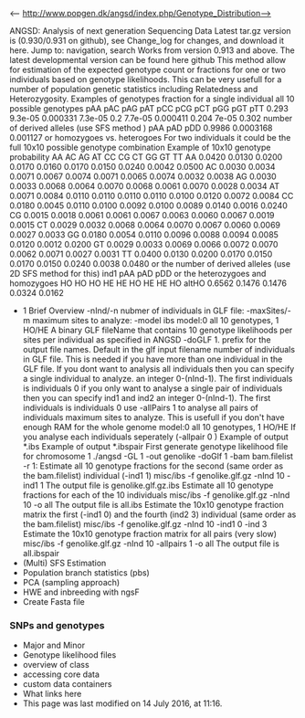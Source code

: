 <-- http://www.popgen.dk/angsd/index.php/Genotype_Distribution-->

ANGSD: Analysis of next generation Sequencing Data
Latest tar.gz version is (0.930/0.931 on github), see Change_log for changes, and download it  here.
Jump to: navigation, search
Works from version 0.913 and above. The latest developmental version can be found here github
This method allow for estimation of the expected genotype count or fractions for one or two individuals based on genotype likelihoods. This can be very usefull for a number of population genetic statistics including Relatedness and Heterozygosity.
Examples of genotypes fraction for a single individual
all 10 possible genotypes
pAA  pAC  pAG  pAT  pCC  pCG  pCT  pGG  pGT  pTT
0.293  9.3e-05  0.000331  7.3e-05  0.2  7.7e-05  0.000411  0.204  7e-05  0.302
number of derived alleles (use  SFS method )
pAA  pAD  pDD
0.9986  0.0003168  0.001127
or homozygoes vs. heterogoes
For two individuals it could be the full 10x10 possible genotype combination
Example of 10x10 genotype probability
AA     AC     AG     AT     CC     CG     CT     GG     GT     TT
AA 0.0420 0.0130 0.0200 0.0170 0.0160 0.0170 0.0150 0.0240 0.0042 0.0500
AC 0.0030 0.0034 0.0071 0.0067 0.0074 0.0071 0.0065 0.0074 0.0032 0.0038
AG 0.0030 0.0033 0.0068 0.0064 0.0070 0.0068 0.0061 0.0070 0.0028 0.0034
AT 0.0071 0.0084 0.0110 0.0110 0.0110 0.0110 0.0100 0.0120 0.0072 0.0084
CC 0.0180 0.0045 0.0110 0.0100 0.0092 0.0100 0.0089 0.0140 0.0016 0.0240
CG 0.0015 0.0018 0.0061 0.0061 0.0067 0.0063 0.0060 0.0067 0.0019 0.0015
CT 0.0029 0.0032 0.0068 0.0064 0.0070 0.0067 0.0060 0.0069 0.0027 0.0033
GG 0.0180 0.0054 0.0110 0.0096 0.0088 0.0094 0.0085 0.0120 0.0012 0.0200
GT 0.0029 0.0033 0.0069 0.0066 0.0072 0.0070 0.0062 0.0071 0.0027 0.0031
TT 0.0400 0.0130 0.0200 0.0170 0.0150 0.0170 0.0150 0.0240 0.0038 0.0480
or the number of derived alleles (use  2D SFS method  for this)
ind1  pAA  pAD  pDD
or the heterozygoes and homozygoes
HO HO  HO HE  HE HO  HE HE  HO altHO
0.6562  0.1476  0.1476  0.0324  0.0162
* 1 Brief Overview
-nInd/-n	nubmer of individuals in GLF file:
-maxSites/-m	maximum sites to analyze:
-model		ibs model:0 all 10 genotypes, 1 HO/HE
A binary GLF fileName that contains 10 genotype likelihoods per sites per individual as specified  in ANGSD -doGLF 1.
prefix for the output file names. Default in the glf input filename
number of individuals in GLF file. This is needed if you have more than one individual in the GLF file.
If you dont want to analysis all individuals then you can specify a single individual to analyze. an integer 0-(nInd-1). The first individuals is individuals 0
if you only want to analyse a single pair of individuals then you can specify ind1 and ind2 an integer 0-(nInd-1). The first individuals is individuals 0
use -allPairs 1 to analyse all pairs of individuals
maximum sites to analyze. This is usefull if you don't have enough RAM for the whole genome
model:0 all 10 genotypes, 1 HO/HE
If you analyse each individuals seperately (-allpair 0 )
Example of output *.ibs
Example of output *.ibspair
First generate genotype likelihood file for chromosome 1
./angsd -GL 1 -out genolike -doGlf 1 -bam bam.filelist -r 1:
Estimate all 10 genotype fractions for the second (same order as the bam.filelist) individual (-ind1 1)
misc/ibs -f genolike.glf.gz -nInd 10 -ind1 1
The output file is genolike.glf.gz.ibs
Estimate all 10 genotype fractions for each of the 10 individuals
misc/ibs -f genolike.glf.gz -nInd 10 -o all
The output file is all.ibs
Estimate the 10x10 genotype fraction matrix the first (-ind1 0) and the fourth (ind2 3) individual (same order as the bam.filelist)
misc/ibs -f genolike.glf.gz -nInd 10 -ind1 0 -ind 3
Estimate the 10x10 genotype fraction matrix for all pairs (very slow)
misc/ibs -f genolike.glf.gz -nInd 10 -allpairs 1 -o all
The output file is all.ibspair
* (Multi) SFS Estimation
* Population branch statistics (pbs)
* PCA (sampling approach)
* HWE and inbreeding with ngsF
* Create Fasta file
### SNPs and genotypes
* Major and Minor
* Genotype likelihood files
* overview of class
* accessing core data
* custom data containers
* What links here
* This page was last modified on 14 July 2016, at 11:16.